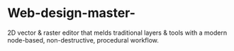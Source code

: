 # Web-design-master-
2D vector &amp; raster editor that melds traditional layers &amp; tools with a modern node-based, non-destructive, procedural workflow.

